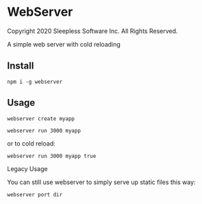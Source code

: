 
# WebServer

Copyright 2020 Sleepless Software Inc.  All Rights Reserved.

A simple web server with cold reloading

## Install

	npm i -g webserver


## Usage 

	webserver create myapp

	webserver run 3000 myapp

or to cold reload:

	webserver run 3000 myapp true


Legacy Usage

You can still use webserver to simply serve up
static files this way:

	webserver port dir


